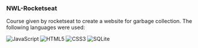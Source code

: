 ### NWL-Rocketseat

Course given by rocketseat to create a website for garbage collection. 
The following languages were used: 

<img alt="JavaScript" src="https://img.shields.io/badge/javascript-%23323330.svg?&style=for-the-badge&logo=javascript&logoColor=%23F7DF1E"/> <img alt="HTML5" src="https://img.shields.io/badge/html5-%23E34F26.svg?&style=for-the-badge&logo=html5&logoColor=white"/> <img alt="CSS3" src="https://img.shields.io/badge/css3-%231572B6.svg?&style=for-the-badge&logo=css3&logoColor=white"/> ![SQLite](https://img.shields.io/badge/sqlite-%2307405e.svg?style=for-the-badge&logo=sqlite&logoColor=white)
